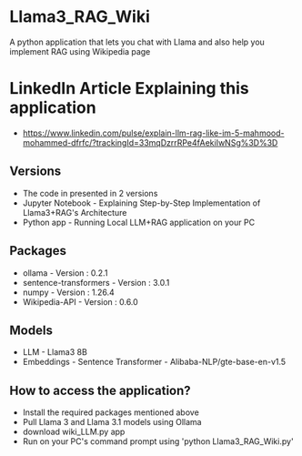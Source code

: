 # Llama3_RAG_Wiki
A python application that lets you chat with Llama and also help you implement RAG using Wikipedia page

# LinkedIn Article Explaining this application
* https://www.linkedin.com/pulse/explain-llm-rag-like-im-5-mahmood-mohammed-dfrfc/?trackingId=33mqDzrrRPe4fAekiIwNSg%3D%3D


## Versions
* The code in presented in 2 versions
* Jupyter Notebook - Explaining Step-by-Step Implementation of Llama3+RAG's Architecture
* Python app - Running Local LLM+RAG application on your PC


## Packages
* ollama - Version : 0.2.1
* sentence-transformers - Version : 3.0.1
* numpy - Version : 1.26.4
* Wikipedia-API - Version : 0.6.0


## Models
* LLM - Llama3 8B
* Embeddings - Sentence Transformer - Alibaba-NLP/gte-base-en-v1.5


## How to access the application?
* Install the required packages mentioned above
* Pull Llama 3 and Llama 3.1 models using Ollama
* download wiki_LLM.py app
* Run on your PC's command prompt using 'python Llama3_RAG_Wiki.py'
